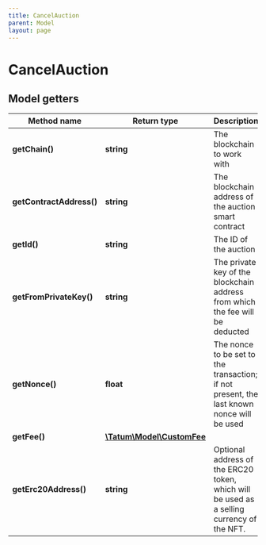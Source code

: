 ```yaml
---
title: CancelAuction
parent: Model
layout: page
---
```


# CancelAuction

## Model getters

Method name | Return type | Description | Notes
------------ | ------------- | ------------- | -------------
**getChain()** | **string** | The blockchain to work with | ex.: `ETH`
**getContractAddress()** | **string** | The blockchain address of the auction smart contract | ex.: `0x687422eEA2cB73B5d3e242bA5456b782919AFc85`
**getId()** | **string** | The ID of the auction | ex.: `null`
**getFromPrivateKey()** | **string** | The private key of the blockchain address from which the fee will be deducted | ex.: `0x05e150c73f1920ec14caa1e0b6aa09940899678051a78542840c2668ce5080c2`
**getNonce()** | **float** | The nonce to be set to the transaction; if not present, the last known nonce will be used | ex.: `1` [optional]
**getFee()** | [**\Tatum\Model\CustomFee**](../CustomFee) |  | ex.: `null` [optional]
**getErc20Address()** | **string** | Optional address of the ERC20 token, which will be used as a selling currency of the NFT. | ex.: `0x687422eEA2cB73B5d3e242bA5456b782919AFc85` [optional]

